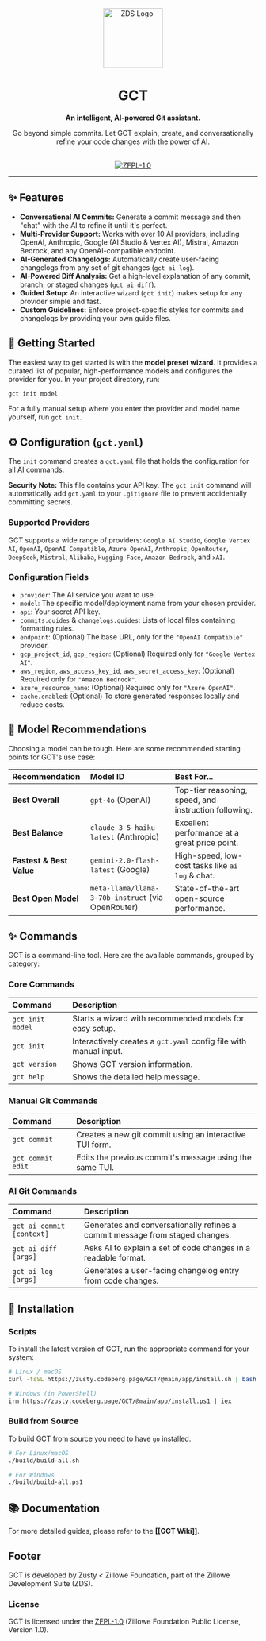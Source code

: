 <div align="center">
    <img width="120" height="120" hspace="10" alt="ZDS Logo" src="https://codeberg.org/Zusty/ZDS/media/branch/main/img/zds.png"/>
    <h1>GCT</h1>
    <strong>An intelligent, AI-powered Git assistant.</strong>
    <br/>
    <p>Go beyond simple commits. Let GCT explain, create, and conversationally refine your code changes with the power of AI.</p>
<br/>
<a href="https://codeberg.org/Zillowe/ZFPL">
<img alt="ZFPL-1.0" src="https://codeberg.org/Zillowe/ZFPL/raw/branch/main/badges/1-0/dark.svg"/>
</a>
</div>

<hr/>

## ✨ Features

- **Conversational AI Commits:** Generate a commit message and then "chat" with the AI to refine it until it's perfect.
- **Multi-Provider Support:** Works with over 10 AI providers, including OpenAI, Anthropic, Google (AI Studio & Vertex AI), Mistral, Amazon Bedrock, and any OpenAI-compatible endpoint.
- **AI-Generated Changelogs:** Automatically create user-facing changelogs from any set of git changes (`gct ai log`).
- **AI-Powered Diff Analysis:** Get a high-level explanation of any commit, branch, or staged changes (`gct ai diff`).
- **Guided Setup:** An interactive wizard (`gct init`) makes setup for any provider simple and fast.
- **Custom Guidelines:** Enforce project-specific styles for commits and changelogs by providing your own guide files.

## 🚀 Getting Started

The easiest way to get started is with the **model preset wizard**. It provides a curated list of popular, high-performance models and configures the provider for you. In your project directory, run:

```sh
gct init model
```

For a fully manual setup where you enter the provider and model name yourself, run `gct init`.

## ⚙️ Configuration (`gct.yaml`)

The `init` command creates a `gct.yaml` file that holds the configuration for all AI commands.

**Security Note:** This file contains your API key. The `gct init` command will automatically add `gct.yaml` to your `.gitignore` file to prevent accidentally committing secrets.

### Supported Providers

GCT supports a wide range of providers:
`Google AI Studio`, `Google Vertex AI`, `OpenAI`, `OpenAI Compatible`, `Azure OpenAI`, `Anthropic`, `OpenRouter`, `DeepSeek`, `Mistral`, `Alibaba`, `Hugging Face`, `Amazon Bedrock`, and `xAI`.

### Configuration Fields

- `provider`: The AI service you want to use.
- `model`: The specific model/deployment name from your chosen provider.
- `api`: Your secret API key.
- `commits.guides` & `changelogs.guides`: Lists of local files containing formatting rules.
- `endpoint`: (Optional) The base URL, only for the `"OpenAI Compatible"` provider.
- `gcp_project_id`, `gcp_region`: (Optional) Required only for `"Google Vertex AI"`.
- `aws_region`, `aws_access_key_id`, `aws_secret_access_key`: (Optional) Required only for `"Amazon Bedrock"`.
- `azure_resource_name`: (Optional) Required only for `"Azure OpenAI"`.
- `cache.enabled`: (Optional) To store generated responses locally and reduce costs.

## 🤖 Model Recommendations

Choosing a model can be tough. Here are some recommended starting points for GCT's use case:

| Recommendation       | Model ID                             | Best For...                                         |
| :------------------- | :----------------------------------- | :-------------------------------------------------- |
| **Best Overall**     | `gpt-4o` (OpenAI)                    | Top-tier reasoning, speed, and instruction following. |
| **Best Balance**     | `claude-3-5-haiku-latest` (Anthropic)| Excellent performance at a great price point.         |
| **Fastest & Best Value** | `gemini-2.0-flash-latest` (Google)   | High-speed, low-cost tasks like `ai log` & chat.    |
| **Best Open Model**  | `meta-llama/llama-3-70b-instruct` (via OpenRouter) | State-of-the-art open-source performance.          |

## ✨ Commands

GCT is a command-line tool. Here are the available commands, grouped by category:

### Core Commands

| Command | Description |
| :--- | :--- |
| `gct init model`| Starts a wizard with recommended models for easy setup. |
| `gct init` | Interactively creates a `gct.yaml` config file with manual input. |
| `gct version` | Shows GCT version information. |
| `gct help` | Shows the detailed help message. |

### Manual Git Commands

| Command | Description |
| :--- | :--- |
| `gct commit` | Creates a new git commit using an interactive TUI form. |
| `gct commit edit`| Edits the previous commit's message using the same TUI. |

### AI Git Commands

| Command | Description |
| :--- | :--- |
| `gct ai commit [context]` | Generates and conversationally refines a commit message from staged changes. |
| `gct ai diff [args]` | Asks AI to explain a set of code changes in a readable format. |
| `gct ai log [args]` | Generates a user-facing changelog entry from code changes. |

## 💾 Installation

### Scripts

To install the latest version of GCT, run the appropriate command for your system:

```sh
# Linux / macOS
curl -fsSL https://zusty.codeberg.page/GCT/@main/app/install.sh | bash

# Windows (in PowerShell)
irm https://zusty.codeberg.page/GCT/@main/app/install.ps1 | iex
```

### Build from Source

To build GCT from source you need to have [`go`](https://go.dev) installed.

```sh
# For Linux/macOS
./build/build-all.sh

# For Windows
./build/build-all.ps1
```

## 📚 Documentation

For more detailed guides, please refer to the **[[GCT Wiki]]**.

## Footer

GCT is developed by Zusty < Zillowe Foundation, part of the Zillowe Development Suite (ZDS).

### License

GCT is licensed under the [ZFPL-1.0](https://codeberg.org/Zillowe/ZFPL) (Zillowe Foundation Public License, Version 1.0).
